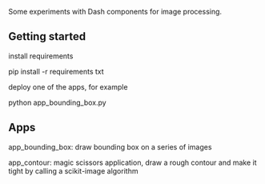 Some experiments with Dash components for image processing.

## Getting started

install requirements

pip install -r requirements txt


deploy one of the apps, for example

python app_bounding_box.py

## Apps

app_bounding_box: draw bounding box on a series of images

app_contour: magic scissors application, draw a rough contour and make it tight
by calling a scikit-image algorithm


